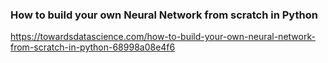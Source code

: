 ### How to build your own Neural Network from scratch in Python

https://towardsdatascience.com/how-to-build-your-own-neural-network-from-scratch-in-python-68998a08e4f6
